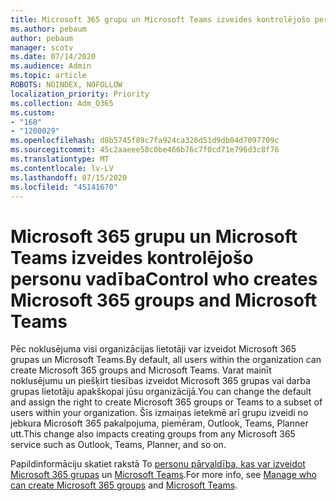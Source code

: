 ```yaml
---
title: Microsoft 365 grupu un Microsoft Teams izveides kontrolējošo personu vadība
ms.author: pebaum
author: pebaum
manager: scotv
ms.date: 07/14/2020
ms.audience: Admin
ms.topic: article
ROBOTS: NOINDEX, NOFOLLOW
localization_priority: Priority
ms.collection: Adm_O365
ms.custom:
- "168"
- "1200029"
ms.openlocfilehash: d8b5745f89c7fa924ca326d51d9db04d7097709c
ms.sourcegitcommit: 45c2aaeee58c0be466b76c7f0cd71e796d3c8f76
ms.translationtype: MT
ms.contentlocale: lv-LV
ms.lasthandoff: 07/15/2020
ms.locfileid: "45141670"
---
```

# <a name="control-who-creates-microsoft-365-groups-and-microsoft-teams"></a><span data-ttu-id="fe052-102">Microsoft 365 grupu un Microsoft Teams izveides kontrolējošo personu vadība</span><span class="sxs-lookup"><span data-stu-id="fe052-102">Control who creates Microsoft 365 groups and Microsoft Teams</span></span>

<span data-ttu-id="fe052-103">Pēc noklusējuma visi organizācijas lietotāji var izveidot Microsoft 365 grupas un Microsoft Teams.</span><span class="sxs-lookup"><span data-stu-id="fe052-103">By default, all users within the organization can create Microsoft 365 groups and Microsoft Teams.</span></span> <span data-ttu-id="fe052-104">Varat mainīt noklusējumu un piešķirt tiesības izveidot Microsoft 365 grupas vai darba grupas lietotāju apakškopai jūsu organizācijā.</span><span class="sxs-lookup"><span data-stu-id="fe052-104">You can change the default and assign the right to create Microsoft 365 groups or Teams to a subset of users within your organization.</span></span> <span data-ttu-id="fe052-105">Šīs izmaiņas ietekmē arī grupu izveidi no jebkura Microsoft 365 pakalpojuma, piemēram, Outlook, Teams, Planner utt.</span><span class="sxs-lookup"><span data-stu-id="fe052-105">This change also impacts creating groups from any Microsoft 365 service such as Outlook, Teams, Planner, and so on.</span></span>

<span data-ttu-id="fe052-106">Papildinformāciju skatiet rakstā To [personu pārvaldība, kas var izveidot Microsoft 365 grupas](https://support.office.com/article/Manage-who-can-create-Office-365-Groups-4c46c8cb-17d0-44b5-9776-005fced8e618) un [Microsoft Teams](https://aka.ms/rtsf).</span><span class="sxs-lookup"><span data-stu-id="fe052-106">For more info, see [Manage who can create Microsoft 365 groups](https://support.office.com/article/Manage-who-can-create-Office-365-Groups-4c46c8cb-17d0-44b5-9776-005fced8e618) and [Microsoft Teams](https://aka.ms/rtsf).</span></span>